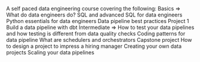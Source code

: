 A self paced data engineering course covering the following:
Basics =>
    What do data engineers do?
    SQL and advanced SQL for data engineers
    Python essentials for data engineers
    Data pipeline best practices
Project 1
    Build a data pipeline with dbt
Intermediate =>
    How to test your data pipelines and how testing is different from data quality checks
    Coding patterns for data pipeline
    What are schedulers and orchestrators
Capstone project
    How to design a project to impress a hiring manager
    Creating your own data projects
    Scaling your data pipelines